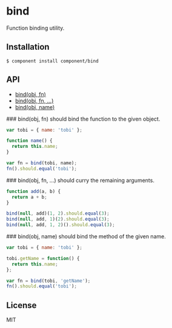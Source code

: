 
# bind

  Function binding utility.

## Installation

```
$ component install component/bind
```

## API

   - [bind(obj, fn)](#bindobj-fn)
   - [bind(obj, fn, ...)](#bindobj-fn-)
   - [bind(obj, name)](#bindobj-name)
<a name="" />
 
<a name="bindobj-fn" />
### bind(obj, fn)
should bind the function to the given object.

```js
var tobi = { name: 'tobi' };

function name() {
  return this.name;
}

var fn = bind(tobi, name);
fn().should.equal('tobi');
```

<a name="bindobj-fn-" />
### bind(obj, fn, ...)
should curry the remaining arguments.

```js
function add(a, b) {
  return a + b;
}

bind(null, add)(1, 2).should.equal(3);
bind(null, add, 1)(2).should.equal(3);
bind(null, add, 1, 2)().should.equal(3);
```

<a name="bindobj-name" />
### bind(obj, name)
should bind the method of the given name.

```js
var tobi = { name: 'tobi' };

tobi.getName = function() {
  return this.name;
};

var fn = bind(tobi, 'getName');
fn().should.equal('tobi');
```

## License 

  MIT